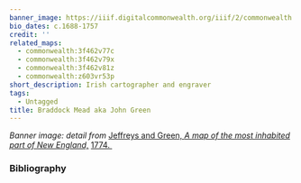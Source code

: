 ```yaml
---
banner_image: https://iiif.digitalcommonwealth.org/iiif/2/commonwealth:3f462v78n/4756,8199,4662,2105/,1200/0/default.jpg
bio_dates: c.1688-1757
credit: ''
related_maps:
  - commonwealth:3f462v77c
  - commonwealth:3f462v79x
  - commonwealth:3f462v81z
  - commonwealth:z603vr53p
short_description: Irish cartographer and engraver
tags:
  - Untagged
title: Braddock Mead aka John Green
---
```



<p><em>Banner image: detail from </em><a href="/maps/commonwealth:3f462v77c">Jeffreys and Green, </a><em><a href="/maps/commonwealth:3f462v77c">A map of the most inhabited part of New England,</a>&nbsp;</em><a href="/maps/commonwealth:3f462v77c">1774.&nbsp;</a></p>

### Bibliography



